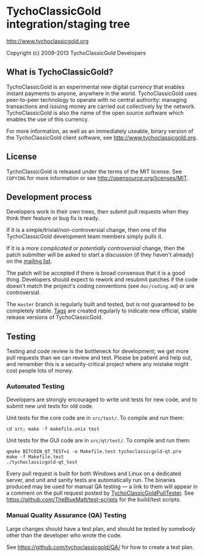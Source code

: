 TychoClassicGold integration/staging tree
================================

http://www.tychoclassicgold.org

Copyright (c) 2009-2013 TychoClassicGold Developers

What is TychoClassicGold?
----------------

TychoClassicGold is an experimental new digital currency that enables instant payments to
anyone, anywhere in the world. TychoClassicGold uses peer-to-peer technology to operate
with no central authority: managing transactions and issuing money are carried
out collectively by the network. TychoClassicGold is also the name of the open source
software which enables the use of this currency.

For more information, as well as an immediately useable, binary version of
the TychoClassicGold client software, see http://www.tychoclassicgold.org.

License
-------

TychoClassicGold is released under the terms of the MIT license. See `COPYING` for more
information or see http://opensource.org/licenses/MIT.

Development process
-------------------

Developers work in their own trees, then submit pull requests when they think
their feature or bug fix is ready.

If it is a simple/trivial/non-controversial change, then one of the TychoClassicGold
development team members simply pulls it.

If it is a *more complicated or potentially controversial* change, then the patch
submitter will be asked to start a discussion (if they haven't already) on the
[mailing list](http://sourceforge.net/mailarchive/forum.php?forum_name=tychoclassicgold-development).

The patch will be accepted if there is broad consensus that it is a good thing.
Developers should expect to rework and resubmit patches if the code doesn't
match the project's coding conventions (see `doc/coding.md`) or are
controversial.

The `master` branch is regularly built and tested, but is not guaranteed to be
completely stable. [Tags](https://github.com/tychoclassicgold/tychoclassicgold/tags) are created
regularly to indicate new official, stable release versions of TychoClassicGold.

Testing
-------

Testing and code review is the bottleneck for development; we get more pull
requests than we can review and test. Please be patient and help out, and
remember this is a security-critical project where any mistake might cost people
lots of money.

### Automated Testing

Developers are strongly encouraged to write unit tests for new code, and to
submit new unit tests for old code.

Unit tests for the core code are in `src/test/`. To compile and run them:

    cd src; make -f makefile.unix test

Unit tests for the GUI code are in `src/qt/test/`. To compile and run them:

    qmake BITCOIN_QT_TEST=1 -o Makefile.test tychoclassicgold-qt.pro
    make -f Makefile.test
    ./tychoclassicgold-qt_test

Every pull request is built for both Windows and Linux on a dedicated server,
and unit and sanity tests are automatically run. The binaries produced may be
used for manual QA testing — a link to them will appear in a comment on the
pull request posted by [TychoClassicGoldPullTester](https://github.com/TychoClassicGoldPullTester). See https://github.com/TheBlueMatt/test-scripts
for the build/test scripts.

### Manual Quality Assurance (QA) Testing

Large changes should have a test plan, and should be tested by somebody other
than the developer who wrote the code.

See https://github.com/tychoclassicgold/QA/ for how to create a test plan.
